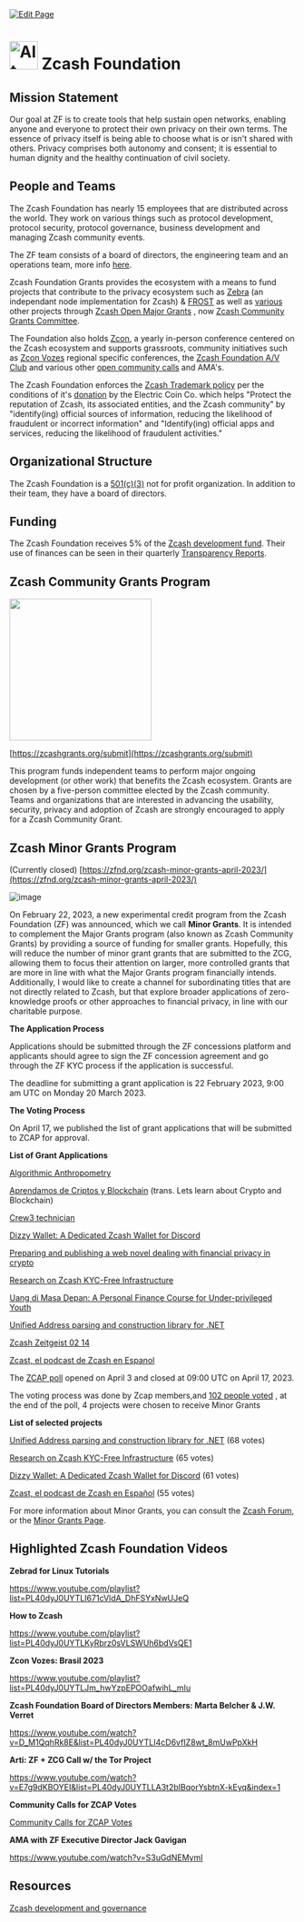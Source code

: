 <a href="https://github.com/henryquincy/zechub/edit/main/site/Zcash_Organizations/Zcash_Foundation.md" target="_blank">
  <img src="https://img.shields.io/badge/Edit-blue" alt="Edit Page"/>
</a>

# <img src="https://i.ibb.co/Nr9xqgX/image-2024-02-03-165803028.png" alt="Alt Text" width="50"/>  Zcash Foundation

## Mission Statement

Our goal at ZF is to create tools that help sustain open networks, enabling anyone and everyone to protect their own privacy on their own terms. The essence of privacy itself is being able to choose what is or isn't shared with others. Privacy comprises both autonomy and consent; it is essential to human dignity and the healthy continuation of civil society.

## People and Teams

The Zcash Foundation has nearly 15 employees that are distributed across the world. They work on various things such as protocol development, protocol security, protocol governance, business development and managing Zcash community events. 

The ZF team consists of a board of directors, the engineering team and an operations team, more info [here](https://zfnd.org/about/).

Zcash Foundation Grants provides the ecosystem with a means to fund projects that contribute to the privacy ecosystem such as [Zebra](https://zebra.zfnd.org/) (an independant node implementation for Zcash) & [FROST](https://frost.zfnd.org/) as well as [various](https://www.coindesk.com/tech/2021/06/08/tor-project-receives-670k-from-zcash-open-major-grants-for-coding-language-upgrade/) other projects through [Zcash Open Major Grants](https://zcashcommunitygrants.org/) , now [Zcash Community Grants Committee](https://zcashgrants.org/submit). 

The Foundation also holds [Zcon](https://zfnd.org/zcon/), a yearly in-person conference centered on the Zcash ecosystem and supports grassroots, community initiatives such as [Zcon Vozes](https://zfnd.org/zcon-voices/) regional specific conferences, the [Zcash Foundation A/V Club](https://discord.gg/WGEVenUq) and various other [open community calls](https://github.com/ZcashCommunityGrants/arboretum-notes) and AMA's.

The Zcash Foundation enforces the [Zcash Trademark policy](https://zfnd.org/protecting-the-zcash-trademarks/) per the conditions of it's [donation](https://zfnd.org/wp-content/uploads/2022/06/Trademark-Agreement-ZF_ECC_notarized-pages-and-signed.pdf) by the Electric Coin Co. which helps "Protect the reputation of Zcash, its associated entities, and the Zcash community" by "identify(ing) official sources of information, reducing the likelihood of fraudulent or incorrect information" and "Identify(ing) official apps and services, reducing the likelihood of fraudulent activities." 

## Organizational Structure

The Zcash Foundation is a [501(c)(3)](https://projects.propublica.org/nonprofits/organizations/820707962) not for profit organization. In addition to their team, they have a board of directors.

## Funding

The Zcash Foundation receives 5% of the [Zcash development fund](https://zips.z.cash/zip-1014). Their use of finances can be seen in their quarterly 
[Transparency Reports](https://zfnd.org/category/transparency-reports/).

## Zcash Community Grants Program

<image src="https://zcashcommunitygrants.org/images/logos/yellow/ZCG%20Circle%20Logo-10.png" height="250" width="250" />
  
[https://zcashgrants.org/submit](https://zcashgrants.org/submit)

This program funds independent teams to perform major ongoing development (or other work) that benefits the Zcash ecosystem. Grants are chosen by a five-person committee elected by the Zcash community. Teams and organizations that are interested in advancing the usability, security, privacy and adoption of Zcash are strongly encouraged to apply for a Zcash Community Grant.

## Zcash Minor Grants Program

(Currently closed)
[https://zfnd.org/zcash-minor-grants-april-2023/](https://zfnd.org/zcash-minor-grants-april-2023/)

![image](https://global.discourse-cdn.com/zcash/optimized/3X/6/8/68ad4ceeb7ad5df77ebff311c2580ceda3ecef10_2_690x172.jpeg)

On February 22, 2023, a new experimental credit program from the Zcash Foundation (ZF) was announced, which we call **Minor Grants**. It is intended to complement the Major Grants program (also known as Zcash Community Grants) by providing a source of funding for smaller grants. Hopefully, this will reduce the number of minor grant grants that are submitted to the ZCG, allowing them to focus their attention on larger, more controlled grants that are more in line with what the Major Grants program financially intends. Additionally, I would like to create a channel for subordinating titles that are not directly related to Zcash, but that explore broader applications of zero-knowledge proofs or other approaches to financial privacy, in line with our charitable purpose.

**The Application Process**

Applications should be submitted through the ZF concessions platform and applicants should agree to sign the ZF concession agreement and go through the ZF KYC process if the application is successful.

The deadline for submitting a grant application is 22 February 2023, 9:00 am UTC on Monday 20 March 2023.

**The Voting Process**

On April 17, we published the list of grant applications that will be submitted to ZCAP for approval.

**List of Grant Applications**

[Algorithmic Anthropometry](https://zfnd.org/wp-content/uploads/2023/04/Algorithmic_Anthropometry.pdf)

[Aprendamos de Criptos y Blockchain](https://zfnd.org/wp-content/uploads/2023/04/Aprendamos_de_Criptos_y_Blockchain.pdf) (trans. Lets learn about Crypto and Blockchain)

[Crew3 technician](https://zfnd.org/wp-content/uploads/2023/04/Crew3_technician.pdf) 

[Dizzy Wallet: A Dedicated Zcash Wallet for Discord](https://zfnd.org/wp-content/uploads/2023/04/Dizzy_Wallet_A_Dedicated_Zcash_Wallet_for_Discord.pdf) 

[Preparing and publishing a web novel dealing with financial privacy in crypto](https://zfnd.org/wp-content/uploads/2023/04/Web_novel_dealing_with_financial_privacy_in_crypto.pdf) 

[Research on Zcash KYC-Free Infrastructure](https://zfnd.org/wp-content/uploads/2023/04/Research_on_Zcashs_KYC-Free_Infrastructure.pdf) 

[Uang di Masa Depan: A Personal Finance Course for Under-privileged Youth](https://zfnd.org/wp-content/uploads/2023/04/Personal_Finance_Course_for_Under-privileged_Youth.pdf)

[Unified Address parsing and construction library for .NET](https://zfnd.org/wp-content/uploads/2023/04/Unified_Address_library_for_NET.pdf)

[Zcash Zeitgeist 02 14](https://zfnd.org/wp-content/uploads/2023/04/Zcash_Zeitgeist_02.pdf)

[Zcast, el podcast de Zcash en Espanol](https://zfnd.org/wp-content/uploads/2023/04/Zcast_el_podcast_de_Zcash_en_Espanol.pdf)

The [ZCAP poll](https://vote.heliosvoting.org/helios/elections/98ab74d8-d22f-11ed-ba5a-420e8d4c05c8/voters/list?limit=165) opened on April 3 and closed at 09:00 UTC on April 17, 2023.

The voting process was done by Zcap members,and [102 people voted](https://vote.heliosvoting.org/helios/elections/98ab74d8-d22f-11ed-ba5a-420e8d4c05c8/view) , at the end of the poll, 4 projects were chosen to receive Minor Grants

**List of selected projects**

[Unified Address parsing and construction library for .NET](https://zfnd.org/wp-content/uploads/2023/04/Unified_Address_library_for_NET.pdf) (68 votes)

[Research on Zcash KYC-Free Infrastructure](https://zfnd.org/wp-content/uploads/2023/04/Research_on_Zcashs_KYC-Free_Infrastructure.pdf) (65 votes)

[Dizzy Wallet: A Dedicated Zcash Wallet for Discord](https://zfnd.org/wp-content/uploads/2023/04/Dizzy_Wallet_A_Dedicated_Zcash_Wallet_for_Discord.pdf)  (61 votes)

[Zcast, el podcast de Zcash en Español](https://zfnd.org/wp-content/uploads/2023/04/Zcast_el_podcast_de_Zcash_en_Espanol.pdf) (55 votes)


For more information about Minor Grants, you can consult the [Zcash Forum](https://forum.zcashcommunity.com/t/zcash-minor-grants-program-by-zfnd/44075/29?u=dismad), or the [Minor Grants Page](https://zfnd.org/launching-the-zcash-minor-grants-program/).

## Highlighted Zcash Foundation Videos
  
**Zebrad for Linux Tutorials**
  
https://www.youtube.com/playlist?list=PL40dyJ0UYTLI671cVldA_DhFSYxNwUJeQ

**How to Zcash**

https://www.youtube.com/playlist?list=PL40dyJ0UYTLKyRbrz0sVLSWUh6bdVsQE1

**Zcon Vozes: Brasil 2023**

https://www.youtube.com/playlist?list=PL40dyJ0UYTLJm_hwYzpEPOOafwihL_mIu

**Zcash Foundation Board of Directors Members: Marta Belcher & J.W. Verret**

https://www.youtube.com/watch?v=D_M1QqhRk8E&list=PL40dyJ0UYTLI4cD6vfIZ8wt_8mUwPpXkH

**Arti: ZF + ZCG Call w/ the Tor Project**

https://www.youtube.com/watch?v=E7g9dKBOYEI&list=PL40dyJ0UYTLLA3t2bIBqorYsbtnX-kEyq&index=1

**Community Calls for ZCAP Votes**

[Community Calls for ZCAP Votes](https://www.youtube.com/playlist?list=PL40dyJ0UYTLLcfeghHf_2u-2qc26k9GEA)

**AMA with ZF Executive Director Jack Gavigan**

https://www.youtube.com/watch?v=S3uGdNEMymI


## Resources

[Zcash development and governance](https://z.cash/zcash-development-and-governance/)



